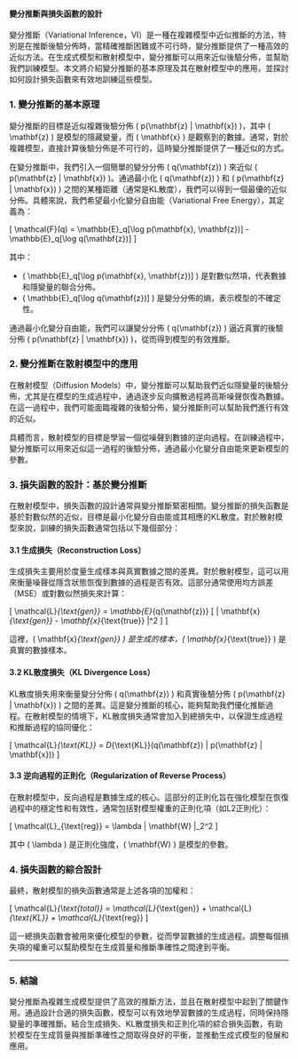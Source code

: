 #### **變分推斷與損失函數的設計**

變分推斷（Variational Inference，VI）是一種在複雜模型中近似推斷的方法，特別是在推斷後驗分佈時，當精確推斷困難或不可行時，變分推斷提供了一種高效的近似方法。在生成式模型和散射模型中，變分推斷可以用來近似後驗分佈，並幫助我們訓練模型。本文將介紹變分推斷的基本原理及其在散射模型中的應用，並探討如何設計損失函數來有效地訓練這些模型。

### **1. 變分推斷的基本原理**

變分推斷的目標是近似複雜後驗分佈 \( p(\mathbf{z} | \mathbf{x}) \)，其中 \( \mathbf{z} \) 是模型的隱藏變量，而 \( \mathbf{x} \) 是觀察到的數據。通常，對於複雜模型，直接計算後驗分佈是不可行的，這時變分推斷提供了一種近似的方式。

在變分推斷中，我們引入一個簡單的變分分佈 \( q(\mathbf{z}) \) 來近似 \( p(\mathbf{z} | \mathbf{x}) \)。通過最小化 \( q(\mathbf{z}) \) 和 \( p(\mathbf{z} | \mathbf{x}) \) 之間的某種距離（通常是KL散度），我們可以得到一個最優的近似分佈。具體來說，我們希望最小化變分自由能（Variational Free Energy），其定義為：

\[
\mathcal{F}(q) = \mathbb{E}_q[\log p(\mathbf{x}, \mathbf{z})] - \mathbb{E}_q[\log q(\mathbf{z})]
\]

其中：
- \( \mathbb{E}_q[\log p(\mathbf{x}, \mathbf{z})] \) 是對數似然項，代表數據和隱變量的聯合分佈。
- \( \mathbb{E}_q[\log q(\mathbf{z})] \) 是變分分佈的熵，表示模型的不確定性。

通過最小化變分自由能，我們可以讓變分分佈 \( q(\mathbf{z}) \) 逼近真實的後驗分佈 \( p(\mathbf{z} | \mathbf{x}) \)，從而得到模型的有效推斷。

### **2. 變分推斷在散射模型中的應用**

在散射模型（Diffusion Models）中，變分推斷可以幫助我們近似隱變量的後驗分佈，尤其是在模型的生成過程中，通過逐步反向擴散過程將高斯噪聲恢復為數據。在這一過程中，我們可能面臨複雜的後驗分佈，變分推斷則可以幫助我們進行有效的近似。

具體而言，散射模型的目標是學習一個從噪聲到數據的逆向過程。在訓練過程中，變分推斷可以用來近似這一過程的後驗分佈，通過最小化變分自由能來更新模型的參數。

### **3. 損失函數的設計：基於變分推斷**

在散射模型中，損失函數的設計通常與變分推斷緊密相關。變分推斷的損失函數是基於對數似然的近似，目標是最小化變分自由能或其相應的KL散度。對於散射模型來說，訓練的損失函數通常包括以下幾個部分：

#### 3.1 生成損失（Reconstruction Loss）

生成損失主要用於度量生成樣本與真實數據之間的差異。對於散射模型，這可以用來衡量噪聲從隱含狀態恢復到數據的過程是否有效。這部分通常使用均方誤差（MSE）或對數似然損失來計算：

\[
\mathcal{L}_{\text{gen}} = \mathbb{E}_{q(\mathbf{z})} [ \| \mathbf{x}_{\text{gen}} - \mathbf{x}_{\text{true}} \|^2 ]
\]

這裡，\( \mathbf{x}_{\text{gen}} \) 是生成的樣本，\( \mathbf{x}_{\text{true}} \) 是真實的數據樣本。

#### 3.2 KL散度損失（KL Divergence Loss）

KL散度損失用來衡量變分分佈 \( q(\mathbf{z}) \) 和真實後驗分佈 \( p(\mathbf{z} | \mathbf{x}) \) 之間的差異。這是變分推斷的核心，能夠幫助我們優化推斷過程。在散射模型的情境下，KL散度損失通常會加入到總損失中，以保證生成過程和推斷過程的協同優化：

\[
\mathcal{L}_{\text{KL}} = D_{\text{KL}}(q(\mathbf{z}) \| p(\mathbf{z} | \mathbf{x}))
\]

#### 3.3 逆向過程的正則化（Regularization of Reverse Process）

在散射模型中，反向過程是數據生成的核心。這部分的正則化旨在強化模型在恢復過程中的穩定性和有效性，通常包括對模型權重的正則化項（如L2正則化）：

\[
\mathcal{L}_{\text{reg}} = \lambda \| \mathbf{W} \|_2^2
\]

其中 \( \lambda \) 是正則化強度，\( \mathbf{W} \) 是模型的參數。

### **4. 損失函數的綜合設計**

最終，散射模型的損失函數通常是上述各項的加權和：

\[
\mathcal{L}_{\text{total}} = \mathcal{L}_{\text{gen}} + \mathcal{L}_{\text{KL}} + \mathcal{L}_{\text{reg}}
\]

這一總損失函數會被用來優化模型的參數，從而學習數據的生成過程。調整每個損失項的權重可以幫助模型在生成質量和推斷準確性之間達到平衡。

---

### **5. 結論**

變分推斷為複雜生成模型提供了高效的推斷方法，並且在散射模型中起到了關鍵作用。通過設計合適的損失函數，模型可以有效地學習數據的生成過程，同時保持隱變量的準確推斷。結合生成損失、KL散度損失和正則化項的綜合損失函數，有助於模型在生成質量與推斷準確性之間取得良好的平衡，並推動生成式模型的發展和應用。